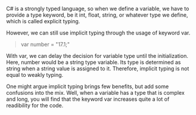 C# is a strongly typed language, so when we define a variable, we have to provide a type keyword, be it int, float, string, or whatever type we define, which is called explicit typing.

However, we can still use implicit typing through the usage of keyword var.

>var number = "17.1;"

With var, we can delay the decision for variable type until the initialization. Here, number would be a string type variable. Its type is determined as string when a string value is assigned to it. Therefore, implicit typing is not equal to weakly typing.

One might argue implicit typing brings few benefits, but add some confusions into the mix. Well, when a variable has a type that is complex and long, you will find that the keyword var increases quite a lot of readibility for the code.
